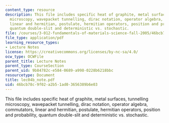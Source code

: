 ```yaml
---
content_type: resource
description: This file includes specific heat of graphite, metal surfaces, tunnelling
  microscopy, wavepacket tunnelling, dirac notation, operator algebra, commutators,
  linear and hermitian, postulate, hermitian operators, position and probability,
  quantum double-slit and deterministic vs. stochastic.
file: /courses/3-012-fundamentals-of-materials-science-fall-2005/46bcb78c9f02a2b51ad03656389b6e03_lec04b_note.pdf
file_type: application/pdf
learning_resource_types:
- Lecture Notes
license: https://creativecommons.org/licenses/by-nc-sa/4.0/
ocw_type: OCWFile
parent_title: Lecture Notes
parent_type: CourseSection
parent_uid: 9b84782c-e584-0689-a998-0228b6218bbc
resourcetype: Document
title: lec04b_note.pdf
uid: 46bcb78c-9f02-a2b5-1ad0-3656389b6e03
---
```

This file includes specific heat of graphite, metal surfaces, tunnelling microscopy, wavepacket tunnelling, dirac notation, operator algebra, commutators, linear and hermitian, postulate, hermitian operators, position and probability, quantum double-slit and deterministic vs. stochastic.